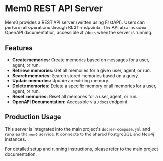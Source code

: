 # Mem0 REST API Server

Mem0 provides a REST API server (written using FastAPI). Users can perform all operations through REST endpoints. The API also includes OpenAPI documentation, accessible at `/docs` when the server is running.

## Features

- **Create memories:** Create memories based on messages for a user, agent, or run.
- **Retrieve memories:** Get all memories for a given user, agent, or run.
- **Search memories:** Search stored memories based on a query.
- **Update memories:** Update an existing memory.
- **Delete memories:** Delete a specific memory or all memories for a user, agent, or run.
- **Reset memories:** Reset all memories for a user, agent, or run.
- **OpenAPI Documentation:** Accessible via `/docs` endpoint.

## Production Usage

This server is integrated into the main project's `docker-compose.yml` and runs as the `mem0` service. It connects to the shared PostgreSQL and Neo4j instances.

For detailed setup and running instructions, please refer to the main project documentation.
